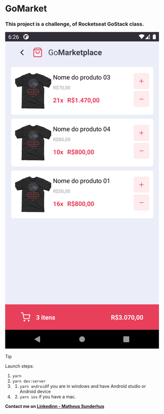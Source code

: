 # GoMarket

### This project is a challenge, of Rocketseat GoStack class.


<img src="./src/assets/Screenshot_1592342763.png">


> [!TIP]
> Launch steps:
> 1. `yarn`
> 2. `yarn dev:server`
> 3. 1. `yarn android`if you are in windows and have Android studio or Android device
> 3. 2. `yarn ios`  if you have a mac.

**Contact me on [Linkedinn -  Matheus Sunderhus](https://www.linkedin.com/in/matheus-sunderhus/)**

